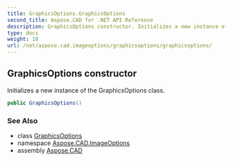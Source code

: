 ```yaml
---
title: GraphicsOptions.GraphicsOptions
second_title: Aspose.CAD for .NET API Reference
description: GraphicsOptions constructor. Initializes a new instance of the GraphicsOptions class
type: docs
weight: 10
url: /net/aspose.cad.imageoptions/graphicsoptions/graphicsoptions/
---
```

## GraphicsOptions constructor

Initializes a new instance of the GraphicsOptions class.

```csharp
public GraphicsOptions()
```

### See Also

* class [GraphicsOptions](../)
* namespace [Aspose.CAD.ImageOptions](../../graphicsoptions/)
* assembly [Aspose.CAD](../../../)


